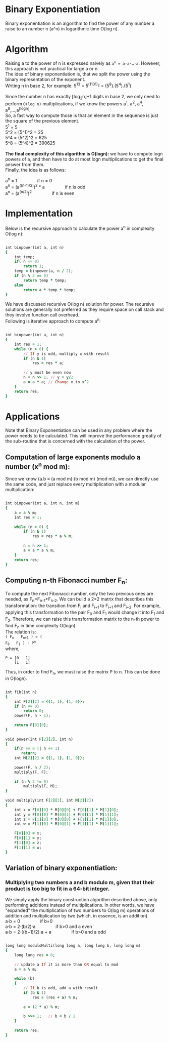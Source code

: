 # Binary Exponentiation
Binary exponentiation is an algorithm to find the power of any number a raise to an number n (a^n) in logarithmic time O(log n).

# Algorithm
Raising a to the power of n is expressed naively as <code>a<sup>n</sup> = a⋅a⋅…⋅a</code>. However, this approach is not practical for large a or n.
<br>
The idea of binary exponentiation is, that we split the power using the binary representation of the exponent.
<br>
Writing n in base 2, for example: 5<sup>13</sup> = 5<sup>(1101)<sub>2</sub></sup> = (5<sup>8</sup>).(5<sup>4</sup>).(5<sup>1</sup>)
<br><br>
Since the number n has exactly ⌊log<sub>2</sub>n⌋+1 digits in base 2, we only need to perform <code>O(log n)</code> multiplications, if we know the powers a<sup>1</sup>, a<sup>2</sup>, a<sup>4</sup>, a<sup>8</sup>,…,a<sup>⌊logn⌋</sup>.
<br>
So, a fast way to compute those is that an element in the sequence is just the square of the previous element.
<br>
5<sup>1</sup> = 5
<br>
5^2 = (5^1)^2 = 25
<br>
5^4 = (5^2)^2 = 625
<br>
5^8 = (5^4)^2 = 390625
<br><br>
**The final complexity of this algorithm is O(logn):** we have to compute logn powers of a, and then have to do at most logn multiplications to get the final answer from them.
<br>
Finally, the idea is as follows:<br>

a<sup>n</sup> = 1 &emsp;&emsp;&emsp;&emsp; if n = 0
<br>
a<sup>n</sup> = (a<sup>((n-1)/2)</sup>)<sup>2</sup> * a &emsp;&emsp;&emsp;&emsp; if n is odd
<br>
a<sup>n</sup> = (a<sup>(n/2)</sup>)<sup>2</sup> &emsp;&emsp;&emsp;&emsp; if n is even


# Implementation
Below is the recursive approach to calculate the power a<sup>n</sup> in complexity O(log n):

```ruby

int binpower(int a, int n)
{
    int temp;
    if( n == 0)
        return 1;
    temp = binpower(a, n / 2);
    if (n % 2 == 0)
        return temp * temp;
    else
        return a * temp * temp;
}

```

We have discussed recursive O(log n) solution for power. The recursive solutions are generally not preferred as they require space on call stack and they involve function call overhead.
<br>
Following is iterative approach to compute a<sup>n</sup>:

```ruby

int binpower(int a, int n)
{
    int res = 1;
    while (n > 0) {
        // If y is odd, multiply x with result
        if (n & 1)
            res = res * a;
 
        // y must be even now
        n = n >> 1; // y = y/2
        a = a * a; // Change x to x^2
    }
    return res;
}


```


# Applications
Note that Binary Exponentiation can be used in any problem where the power needs to be calculated. This will improve the performance greatly of the sub-routine that is concerned with the calculation of the power.

## Computation of large exponents modulo a number (x<sup>n</sup> mod m):
Since we know (a.b ≡ (a mod m)⋅(b mod m) (mod m)), we can directly use the same code, and just replace every multiplication with a modular multiplication:

```ruby

int binpower(int a, int n, int m)
{   
    a = a % m;
    int res = 1;
 
    while (n > 0) {
        if (n & 1)
            res = res * a % m;
 
        n = n >> 1;
        a = a * a % m;
    }
    return res;
}

```

## Computing n-th Fibonacci number F<sub>n</sub>:
To compute the next Fibonacci number, only the two previous ones are needed, as F<sub>n</sub>=F<sub>n-1</sub>+F<sub>n-2</sub>. We can build a 2×2 matrix that describes this transformation: the transition from F<sub>i</sub> and F<sub>i+1</sub> to F<sub>i+1</sub> and F<sub>i+2</sub>. For example, applying this transformation to the pair F<sub>0</sub> and F<sub>1</sub> would change it into F<sub>1</sub> and F<sub>2</sub>. Therefore, we can raise this transformation matrix to the n-th power to find F<sub>n</sub> in time complexity O(logn).
<br>
The relation is:<br>
<code>( F<sub>n</sub> &emsp; F<sub>n+1</sub> ) = ( F<sub>0</sub> &emsp; F<sub>1</sub> ) ⋅ P<sup>n</sup></code>
<br>
where,

```
P = [0   1]
    [1   1]
```
Thus, in order to find F<sub>n</sub>, we must raise the matrix P to n. This can be done in O(logn).

```ruby

int fib(int n)
{
    int F[2][2] = {{1, 1}, {1, 0}};
    if (n == 0)
        return 0;
    power(F, n - 1);
 
    return F[0][0];
}
 
void power(int F[2][2], int n)
{
    if(n == 0 || n == 1)
       return;
    int M[2][2] = {{1, 1}, {1, 0}};
     
    power(F, n / 2);
    multiply(F, F);
     
    if (n % 2 != 0)
        multiply(F, M);
}
 
void multiply(int F[2][2], int M[2][2])
{
    int x = F[0][0] * M[0][0] + F[0][1] * M[1][0];
    int y = F[0][0] * M[0][1] + F[0][1] * M[1][1];
    int z = F[1][0] * M[0][0] + F[1][1] * M[1][0];
    int w = F[1][0] * M[0][1] + F[1][1] * M[1][1];
     
    F[0][0] = x;
    F[0][1] = y;
    F[1][0] = z;
    F[1][1] = w;
}

```

## Variation of binary exponentiation:
### Multiplying two numbers a and b modulo m, given that their product is too big to fit in a 64-bit integer.
We simply apply the binary construction algorithm described above, only performing additions instead of multiplications. In other words, we have "expanded" the multiplication of two numbers to O(log m) operations of addition and multiplication by two (which, in essence, is an addition).
<br>
a⋅b = 0 &emsp;&emsp;&emsp;&emsp; if b=0<br>
a⋅b = 2⋅(b/2)⋅a &emsp;&emsp;&emsp;&emsp; if b>0 and a even<br>
a⋅b = 2⋅((b−1)/2)⋅a + a &emsp;&emsp;&emsp;&emsp; if b>0 and a odd
<br>

```ruby

long long moduloMulti(long long a, long long b, long long m)
{
    long long res = 0;
 
    // update a If it is more than OR equal to mod
    a = a % m;
 
    while (b)
    {
        // If b is odd, add a with result
        if (b & 1)
            res = (res + a) % m;
 
        a = (2 * a) % m;
 
        b >>= 1;   // b = b / 2
    }
 
    return res;
}

```

